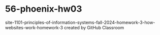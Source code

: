 # 56-phoenix-hw03
site-1101-principles-of-information-systems-fall-2024-homework-3-how-websites-work-homework-3 created by GitHub Classroom
